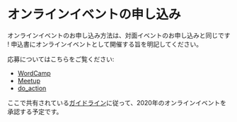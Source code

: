 <!--
# Applying for an online event
-->

# オンラインイベントの申し込み

<!--
The process for applying for an online event is the same as applying for an in person event! Just indicate in the application form that you will be hosting as an online event.
-->

オンラインイベントのお申し込み方法は、対面イベントのお申し込みと同じです ! 申込書にオンラインイベントとして開催する旨を明記してください。

<!--
Learn more about applying for:
-->

応募についてはこちらをご覧ください:

<!--
- <a href="https://make.wordpress.org/community/handbook/wordcamp-organizer/become-an-organizer/application-process/">WordCamp</a>
- <a href="https://make.wordpress.org/community/handbook/meetup-organizer/getting-started/interest-form/">Meetup</a>
- <a href="https://make.wordpress.org/community/handbook/meetup-organizer/event-formats/do_action-charity-hackathon/do_action-event-application/">do_action</a>
-->

- <a href="https://make.wordpress.org/community/handbook/wordcamp-organizer/become-an-organizer/application-process/">WordCamp</a>
- <a href="https://make.wordpress.org/community/handbook/meetup-organizer/getting-started/interest-form/">Meetup</a>
- <a href="https://make.wordpress.org/community/handbook/meetup-organizer/event-formats/do_action-charity-hackathon/do_action-event-application/">do_action</a>

<!--
We will be approving online events for 2020 per the <a href="https://make.wordpress.org/community/handbook/virtual-events/welcome/new-guidelines-for-virtual-events-in-2020/">guidelines shared here</a>.
-->

ここで共有されている<a href="https://make.wordpress.org/community/handbook/virtual-events/welcome/new-guidelines-for-virtual-events-in-2020/">ガイドライン</a>に従って、2020年のオンラインイベントを承認する予定です。
